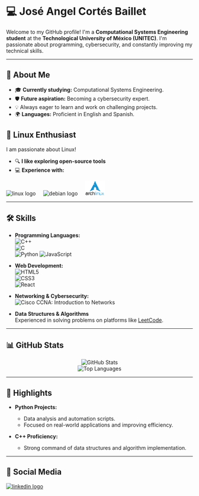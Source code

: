 # 💻 José Angel Cortés Baillet

Welcome to my GitHub profile! I'm a **Computational Systems Engineering student** at the **Technological University of México (UNITEC)**. I'm passionate about programming, cybersecurity, and constantly improving my technical skills.  

---

## 🚀 About Me
- 🎓 **Currently studying:** Computational Systems Engineering.  
- 🛡️ **Future aspiration:** Becoming a cybersecurity expert.  
- 💡 Always eager to learn and work on challenging projects.  
- 🌍 **Languages:** Proficient in English and Spanish.  

## 🐧 Linux Enthusiast  

I am passionate about Linux!  
- 🔍 **I like exploring open-source tools**  
- 💻 **Experience with:**  
<div align="left">
  <img src="https://cdn.jsdelivr.net/gh/devicons/devicon/icons/linux/linux-original.svg" height="40" alt="linux logo" />
  <img width="12" />
  <img src="https://cdn.jsdelivr.net/gh/devicons/devicon/icons/debian/debian-original.svg" height="40" alt="debian logo" />
  <img width="12" />
  <img src="https://github.com/JotaRandom/archlinux-artwork/blob/master/logos/archlinux-vert-dark.svg" height="40" alt="arch linux logo" />
</div>


---

## 🛠️ Skills  
- **Programming Languages:**  
  ![C++](https://img.shields.io/badge/-C++-00599C?style=flat-square&logo=cplusplus&logoColor=white)  
  ![C](https://img.shields.io/badge/-C-A8B9CC?style=flat-square&logo=c&logoColor=black)  
  ![Python](https://img.shields.io/badge/-Python-3776AB?style=flat-square&logo=python&logoColor=white)
  ![JavaScript](https://img.shields.io/badge/-JavaScript-F7DF1E?style=flat-square&logo=javascript&logoColor=black)  

- **Web Development:**  
  ![HTML5](https://img.shields.io/badge/-HTML5-E34F26?style=flat-square&logo=html5&logoColor=white)  
  ![CSS3](https://img.shields.io/badge/-CSS3-1572B6?style=flat-square&logo=css3)  
  ![React](https://img.shields.io/badge/-React-61DAFB?style=flat-square&logo=react&logoColor=black)  

- **Networking & Cybersecurity:**  
  ![Cisco CCNA: Introduction to Networks](https://img.shields.io/badge/-Cisco%20CCNA-1BA0D7?style=flat-square&logo=cisco&logoColor=white)  

- **Data Structures & Algorithms**  
  Experienced in solving problems on platforms like [LeetCode](https://leetcode.com/u/Doik/).  

---

## 📊 GitHub Stats  

<div align="center">
  <img src="https://github-readme-stats.vercel.app/api?username=Doikson&show_icons=true&theme=tokyonight" alt="GitHub Stats" />
  <br />
  <img src="https://github-readme-stats.vercel.app/api/top-langs/?username=Doikson&layout=compact&theme=tokyonight" alt="Top Languages" />
</div>

---

## 🌟 Highlights  

- **Python Projects:**  
  - Data analysis and automation scripts.  
  - Focused on real-world applications and improving efficiency.  

- **C++ Proficiency:**  
  - Strong command of data structures and algorithm implementation.  

---

## 📩 Social Media
<div align="left">
  <a href="https://www.linkedin.com/in/joseangelcortes/" target="_blank">
    <img src="https://cdn.jsdelivr.net/gh/devicons/devicon/icons/linkedin/linkedin-original.svg" height="40" alt="linkedin logo" />
  </a>
</div>
